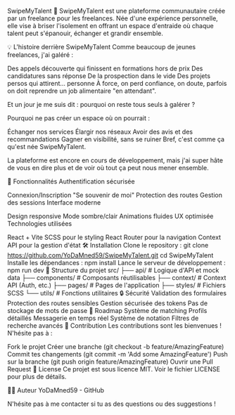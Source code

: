 SwipeMyTalent 🚀
SwipeMyTalent est une plateforme communautaire créée par un freelance pour les freelances. Née d'une expérience personnelle, elle vise à briser l'isolement en offrant un espace d'entraide où chaque talent peut s'épanouir, échanger et grandir ensemble.

💡 L'histoire derrière SwipeMyTalent
Comme beaucoup de jeunes freelances, j'ai galéré :

Des appels découverte qui finissent en formations hors de prix
Des candidatures sans réponse
De la prospection dans le vide
Des projets persos qui attirent... personne
À force, on perd confiance, on doute, parfois on doit reprendre un job alimentaire "en attendant".

Et un jour je me suis dit : pourquoi on reste tous seuls à galérer ?

Pourquoi ne pas créer un espace où on pourrait :

Échanger nos services
Élargir nos réseaux
Avoir des avis et des recommandations
Gagner en visibilité, sans se ruiner
Bref, c'est comme ça qu'est née SwipeMyTalent.

La plateforme est encore en cours de développement, mais j'ai super hâte de vous en dire plus et de voir où tout ça peut nous mener ensemble.

🌟 Fonctionnalités
Authentification sécurisée

Connexion/Inscription
"Se souvenir de moi"
Protection des routes
Gestion des sessions
Interface moderne

Design responsive
Mode sombre/clair
Animations fluides
UX optimisée
Technologies utilisées

React + Vite
SCSS pour le styling
React Router pour la navigation
Context API pour la gestion d'état
🛠️ Installation
Clone le repository :
git clone https://github.com/YoDaMned59/SwipeMyTalent.git
cd SwipeMyTalent
Installe les dépendances :
npm install
Lance le serveur de développement :
npm run dev
📁 Structure du projet
src/
├── api/          # Logique d'API et mock data
├── components/   # Composants réutilisables
├── context/      # Context API (Auth, etc.)
├── pages/        # Pages de l'application
├── styles/       # Fichiers SCSS
└── utils/        # Fonctions utilitaires
🔒 Sécurité
Validation des formulaires
Protection des routes sensibles
Gestion sécurisée des tokens
Pas de stockage de mots de passe
🚀 Roadmap
 Système de matching
 Profils détaillés
 Messagerie en temps réel
 Système de notation
 Filtres de recherche avancés
🤝 Contribution
Les contributions sont les bienvenues ! N'hésite pas à :

Fork le projet
Créer une branche (git checkout -b feature/AmazingFeature)
Commit tes changements (git commit -m 'Add some AmazingFeature')
Push sur la branche (git push origin feature/AmazingFeature)
Ouvrir une Pull Request
📝 License
Ce projet est sous licence MIT. Voir le fichier LICENSE pour plus de détails.

👨‍💻 Auteur
YoDaMned59 - GitHub

N'hésite pas à me contacter si tu as des questions ou des suggestions !
